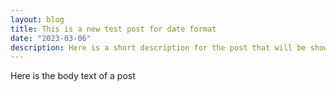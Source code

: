 ```yaml
---
layout: blog
title: This is a new test post for date format
date: "2023-03-06"
description: Here is a short description for the post that will be show as a preview
---
```


Here is the body text of a post
